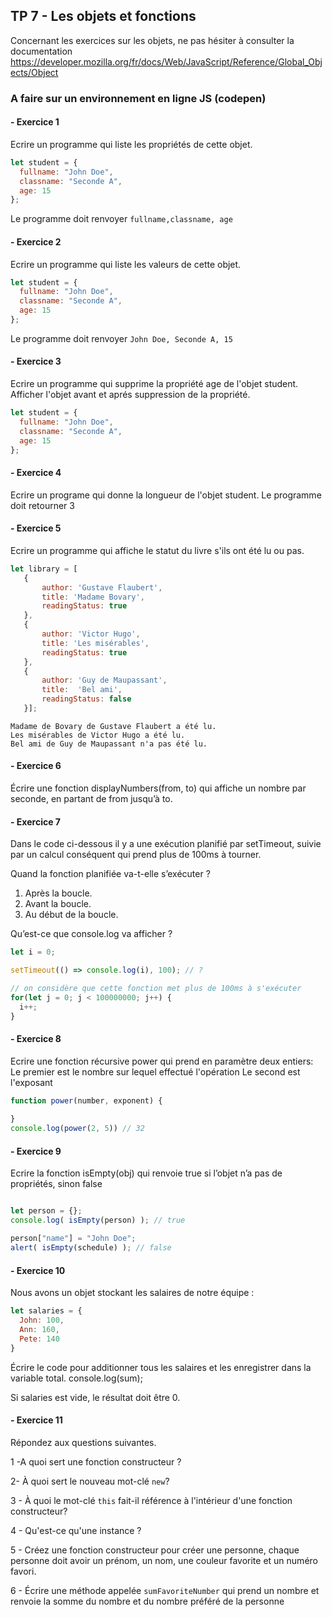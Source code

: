 ## TP 7 -  Les objets et fonctions

Concernant les exercices sur les objets, ne pas hésiter à consulter la documentation
https://developer.mozilla.org/fr/docs/Web/JavaScript/Reference/Global_Objects/Object

### A faire sur un environnement en ligne JS (codepen)

#### -  Exercice 1

Ecrire un programme qui liste les propriétés de cette objet.

```javascript
let student = {
  fullname: "John Doe",
  classname: "Seconde A",
  age: 15
};
```
Le programme doit renvoyer `fullname,classname, age`

#### -  Exercice 2

Ecrire un programme qui liste les valeurs de cette objet.

```javascript
let student = {
  fullname: "John Doe",
  classname: "Seconde A",
  age: 15
};
```
Le programme doit renvoyer `John Doe, Seconde A, 15`


#### -  Exercice 3
Ecrire un programme qui supprime la propriété age de l'objet student. Afficher l'objet avant et aprés suppression de la propriété.

```javascript
let student = {
  fullname: "John Doe",
  classname: "Seconde A",
  age: 15
};
```

#### -  Exercice 4
Ecrire un programe qui donne la longueur de l'objet student. Le programme doit retourner 3

#### -  Exercice 5
Ecrire un programme qui affiche le statut du livre s'ils ont été lu ou pas.

```javascript
let library = [ 
   {
       author: 'Gustave Flaubert',
       title: 'Madame Bovary',
       readingStatus: true
   },
   {
       author: 'Victor Hugo',
       title: 'Les misérables',
       readingStatus: true
   },
   {
       author: 'Guy de Maupassant',
       title:  'Bel ami', 
       readingStatus: false
   }];
```

```console
Madame de Bovary de Gustave Flaubert a été lu.
Les misérables de Victor Hugo a été lu.
Bel ami de Guy de Maupassant n'a pas été lu.
``` 

#### -  Exercice 6
Écrire une fonction displayNumbers(from, to) qui affiche un nombre par seconde, en partant de from jusqu’à to.


#### -  Exercice 7
Dans le code ci-dessous il y a une exécution planifié par setTimeout, suivie par un calcul conséquent qui prend plus de 100ms à tourner.

Quand la fonction planifiée va-t-elle s’exécuter ?

1. Après la boucle.
2. Avant la boucle.
3. Au début de la boucle.

Qu’est-ce que console.log va afficher ?

```javascript
let i = 0;

setTimeout(() => console.log(i), 100); // ?

// on considère que cette fonction met plus de 100ms à s'exécuter
for(let j = 0; j < 100000000; j++) {
  i++;
}
```

#### -  Exercice 8
Ecrire une fonction récursive power qui prend en paramètre deux entiers:
Le premier est le nombre sur lequel effectué l'opération
Le second est l'exposant

```javascript
function power(number, exponent) {
  
}
console.log(power(2, 5)) // 32
```
#### -  Exercice 9
Ecrire la fonction isEmpty(obj) qui renvoie true si l’objet n’a pas de propriétés, sinon false
```javascript

let person = {};
console.log( isEmpty(person) ); // true

person["name"] = "John Doe";
alert( isEmpty(schedule) ); // false
```

#### -  Exercice 10
Nous avons un objet stockant les salaires de notre équipe :
```javascript
let salaries = {
  John: 100,
  Ann: 160,
  Pete: 140
}
```
Écrire le code pour additionner tous les salaires et les enregistrer dans la variable total. 
console.log(sum); 

Si salaries est vide, le résultat doit être 0.

#### - Exercice 11

Répondez aux questions suivantes.

1 -A quoi sert une fonction constructeur ?

2- À quoi sert le nouveau mot-clé `new`?

3 - À quoi le mot-clé `this` fait-il référence à l'intérieur d'une fonction constructeur?

4 - Qu'est-ce qu'une instance ?

5 - Créez une fonction constructeur pour créer une personne, chaque personne doit avoir un prénom, un nom, une couleur favorite et un numéro favori.

6 - Écrire une méthode appelée `sumFavoriteNumber` qui prend un nombre et renvoie la somme du nombre et du nombre préféré de la personne
